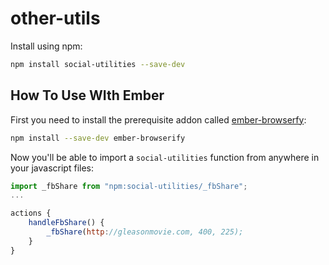 # other-utils

Install using npm:

```bash
npm install social-utilities --save-dev
```

## How To Use WIth Ember

First you need to install the prerequisite addon called [ember-browserfy](https://www.npmjs.com/package/ember-browserify):

```bash
npm install --save-dev ember-browserify
```

Now you'll be able to import a `social-utilities` function from anywhere in your javascript files:

```js
import _fbShare from "npm:social-utilities/_fbShare";
...

actions {
    handleFbShare() {
        _fbShare(http://gleasonmovie.com, 400, 225);
    }
}

```
